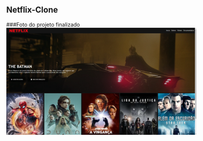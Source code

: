 ## Netflix-Clone

###Foto do projeto finalizado
<img align="center" src="https://github.com/Arthur020104/Netflix-Clone/blob/main/static/images/Screenshot%20(59).png?raw=true">
